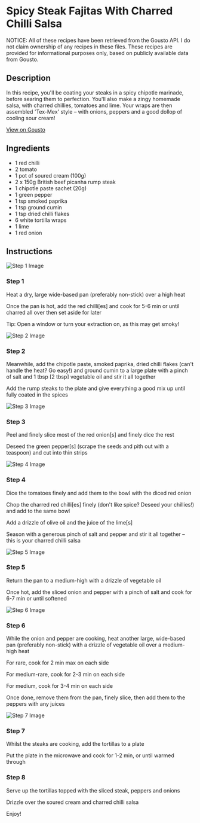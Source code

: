# Spicy Steak Fajitas With Charred Chilli Salsa

NOTICE: All of these recipes have been retrieved from the Gousto API. I do not claim ownership of any recipes in these files. These recipes are provided for informational purposes only, based on publicly available data from Gousto.

## Description

In this recipe, you'll be coating your steaks in a spicy chipotle marinade, before searing them to perfection. You'll also make a zingy homemade salsa, with charred chillies, tomatoes and lime. Your wraps are then assembled 'Tex-Mex' style – with onions, peppers and a good dollop of cooling sour cream!

[View on Gousto](https://www.gousto.co.uk/recipes/cookbook/spicy-steak-fajitas-with-charred-chilli-salsa)

## Ingredients

- 1 red chilli
- 2 tomato
- 1 pot of soured cream (100g)
- 2 x 150g British beef picanha rump steak
- 1 chipotle paste sachet (20g)
- 1 green pepper
- 1 tsp smoked paprika
- 1 tsp ground cumin
- 1 tsp dried chilli flakes
- 6 white tortilla wraps
- 1 lime
- 1 red onion

## Instructions

![Step 1 Image](https://production-media.gousto.co.uk/cms/recipe-step-image/2203.-step-1-x200.jpg)

### Step 1

Heat a dry, large wide-based pan (preferably non-stick) over a high heat


Once the pan is hot, add the red chilli<span class="text-danger">[es]</span> and cook for 5-6 min or until charred all over then set aside for later


Tip: Open a window or turn your extraction on, as this may get smoky!

![Step 2 Image](https://production-media.gousto.co.uk/cms/recipe-step-image/2203.-step-2-x200.jpg)

### Step 2

Meanwhile, add the chipotle paste, smoked paprika, dried chilli flakes (can't handle the heat? Go easy!) and ground cumin to a large plate with a pinch of salt and 1<span class="text-danger"> </span>tbsp<span class="text-danger"> [2 tbsp]</span> vegetable oil and stir it all together


Add the rump steaks to the plate and give everything a good mix up until fully coated in the spices

![Step 3 Image](https://production-media.gousto.co.uk/cms/recipe-step-image/2203.-step-3-x200.jpg)

### Step 3

Peel and finely slice most of the red onion<span class="text-danger">[s]</span> and finely dice the rest


Deseed the green pepper<span class="text-danger">[s]</span> (scrape the seeds and pith out with a teaspoon) and cut into thin strips

![Step 4 Image](https://production-media.gousto.co.uk/cms/recipe-step-image/2203.-step-4-x200.jpg)

### Step 4

Dice the tomatoes finely and add them to the bowl with the diced red onion


Chop the charred red chilli<span class="text-danger">[es]</span> finely (don't like spice? Deseed your chillies!) and add to the same bowl 


Add a drizzle of olive oil and the juice of the lime<span class="text-danger">[s]</span>


Season with a generous pinch of salt and pepper and stir it all together – this is your charred chilli salsa

![Step 5 Image](https://production-media.gousto.co.uk/cms/recipe-step-image/2203.-step-5-x200.jpg)

### Step 5

Return the pan to a medium-high with a drizzle of vegetable oil


Once hot, add the sliced onion and pepper with a pinch of salt and cook for 6-7 min or until softened

![Step 6 Image](https://production-media.gousto.co.uk/cms/recipe-step-image/2203.-step-6-x200.jpg)

### Step 6

While the onion and pepper are cooking, heat another large, wide-based pan (preferably non-stick) with a drizzle of vegetable oil over a medium-high heat


For rare, cook for 2 min max on each side


For medium-rare, cook for 2-3 min on each side


For medium, cook for 3-4 min on each side


Once done, remove them from the pan, finely slice, then add them to the peppers with any juices

![Step 7 Image](https://production-media.gousto.co.uk/cms/recipe-step-image/2203.-step-7-x200.jpg)

### Step 7

Whilst the steaks are cooking, add the tortillas to a plate


Put the plate in the microwave and cook for 1-2 min, or until warmed through

### Step 8

Serve up the tortillas topped with the sliced steak, peppers and onions


Drizzle over the soured cream and charred chilli salsa


Enjoy!


